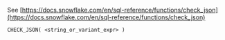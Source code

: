 See [https://docs.snowflake.com/en/sql-reference/functions/check_json](https://docs.snowflake.com/en/sql-reference/functions/check_json)
```
CHECK_JSON( <string_or_variant_expr> )
```
